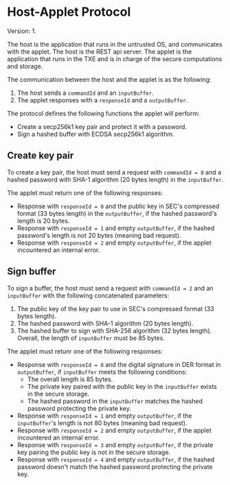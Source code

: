 # Host-Applet Protocol

Version: 1.

The host is the application that runs in the untrusted OS, and communicates with the applet. The host 
is the REST api server. The applet is the application that runs in the TXE and is in charge of the
secure computations and storage.

The communication between the host and the applet is as the following:
1. The host sends a `commandId` and an `inputBuffer`.
2. The applet responses with a `responseId` and a `outputBuffer`.

The protocol defines the following functions the applet will perform:
* Create a secp256k1 key pair and protect it with a password.
* Sign a hashed buffer with ECDSA secp256k1 algorithm.

## Create key pair

To create a key pair, the host must send a request with `commandId = 0` and a hashed password with SHA-1 algorithm (20 bytes length) in the `inputBuffer`.

The applet must return one of the following responses:
* Response with `responseId = 0` and the public key in SEC's compressed format (33 bytes length) in the `outputBuffer`, if the hashed password's length is 20 bytes.
* Response with `responseId = 1` and empty `outputBuffer`, if the hashed password's length is not 20 bytes (meaning bad request).
* Response with `responseId = 2` and empty `outputBuffer`, if the applet incountered an internal error.

## Sign buffer

To sign a buffer, the host must send a request with `commandId = 2` and an `inputBuffer` with the following concatenated parameters:
1. The public key of the key pair to use in SEC's compressed format (33 bytes length).
2. The hashed password with SHA-1 algorithm (20 bytes length).
3. The hashed buffer to sign with SHA-256 algorithm (32 bytes length).
Overall, the length of `inputBuffer` must be 85 bytes.

The applet must retunr one of the following responses:
* Response with `responseId = 0` and the digital signature in DER format in `outputBuffer`, if `inputBuffer` meets the following conditions:
    * The overall length is 85 bytes.
    * The private key paired with the public key in the `inputBuffer` exists in the secure storage.
    * The hashed password in the `inputBuffer` matches the hashed password protecting the private key.
* Response with `responseId = 1` and empty `outputBuffer`, if the `inputBuffer`'s length is not 80 bytes (meaning bad request).
* Response with `responseId = 2` and empty `outputBuffer`, if the applet incountered an internal error.
* Response with `responseId = 3` and empty `outputBuffer`, if the private key pairing the public key is not in the secure storage.
* Response with `responseId = 4` and empty `outputBuffer`, if the hashed password doesn't match the hashed password protecting the private key.
